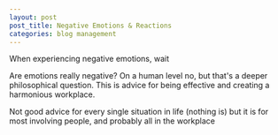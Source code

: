 ```yaml
---
layout: post
post_title: Negative Emotions & Reactions
categories: blog management
---
```


When experiencing negative emotions, wait

Are emotions really negative? On a human level no, but that's a deeper philosophical question. This is advice for being effective and creating a harmonious workplace. 

Not good advice for every single situation in life (nothing is) but it is for most involving people, and probably all in the workplace
